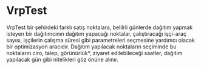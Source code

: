 # VrpTest

VrpTest bir şehirdeki farklı satış noktalara, belilrli günlerde dağıtım yapmak isteyen bir dağıtımcının dağıtım yapacağı noktalar, çalıştıracağı işçi-araç sayısı, işçilerin çalışma süresi gibi parametreleri seçmesine yardımcı olacak bir optimizasyon aracıdır. Dağıtım yapılacak noktaların seçiminde bu noktaların ciro, talep, görünürlük*, ziyaret edilebileceği saatler, dağıtım yapılacak gün gibi nitelikleri göz önüne alınır.


